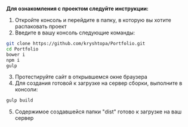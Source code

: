**Для ознакомления c проектом следуйте инструкции:**

1. Откройте консоль и перейдите в папку, в которую вы хотите распаковать проект
2. Введите в вашу консоль следующие команды:

  ```sh
  git clone https://github.com/kryshtopa/Portfolio.git
  cd Portfolio
  bower i
  npm i
  gulp
  ```

3. Протестируйте сайт в открывшемся окне браузера
4. Для создания готовой к загрузке на сервер сборки, выполните в консоли:

  ```sh
  gulp build
  ```

5. Содержимое создавшейся папки "dist" готово к загрузке на ваш сервер
